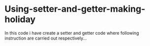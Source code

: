 # Using-setter-and-getter-making-holiday
In this code i have create a setter and getter code where following instruction are carried out respectively...
